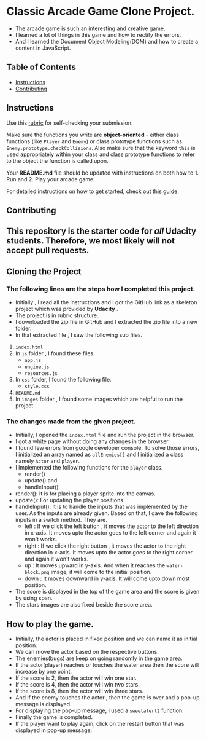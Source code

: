 # Classic Arcade Game Clone Project.
+ The arcade game is such an interesting and creative game.
+ I learned a lot of things in this game and how to rectify the errors.
+ And I learned the Document Object Modeling(DOM) and how to create a content in JavaScript.
## Table of Contents

- [Instructions](#instructions)
- [Contributing](#contributing)

## Instructions

Use this [rubric](https://review.udacity.com/#!/rubrics/15/view) for self-checking your submission.

Make sure the functions you write are **object-oriented** - either class functions (like `Player` and `Enemy`) or class prototype functions such as `Enemy.prototype.checkCollisions`. Also make sure that the keyword `this` is used appropriately within your class and class prototype functions to refer to the object the function is called upon.

Your **README.md** file should be updated with instructions on both how to 1. Run and 2. Play your arcade game.

For detailed instructions on how to get started, check out this [guide](https://docs.google.com/document/d/1v01aScPjSWCCWQLIpFqvg3-vXLH2e8_SZQKC8jNO0Dc/pub?embedded=true).

## Contributing

This repository is the starter code for _all_ Udacity students. Therefore, we most likely will not accept pull requests.
------------------
## Cloning the Project
### The following lines are the steps how I completed this project.
+ Initially , I read all the instructions and I got the GitHub link as a skeleton project which was provided by **Udacity** .
+ The project is in rubric structure.
+ I downloaded the zip file in GitHub and I extracted the zip file into a new folder.
+ In that extracted file , I saw the following sub files.
1. `index.html`
2. In `js` folder , I found these files.
   - `app.js`
   - `engine.js`
   - `resources.js`
3. In `css` folder, I found the following file.
   - `style.css`
4. `README.md`
5. In `images` folder , I found some images which are helpful to run the project.
### The changes made from the given project.
+ Initially, I opened the `index.html` file and run the project in the browser.
+ I got a white page without doing any changes in the browser.
+ I found few errors from google developer console. To solve those errors, I initialized an array named as `allEnemies[]` and I initialized a class namely `Actor` and `player`.
+ I implemented the following functions for the `player` class.
  - render()
  - update() and
  - handleInput()
+ render(): It is for placing a player sprite into the canvas.
+ update(): For updating the player positions.
+ handleInput(): It is to handle the inputs that was implemented by the user. As the inputs are already given. Based on that, I gave the following inputs in a switch method. They are.
  - left : If we click the left button , it moves the actor to the left direction in x-axis. It moves upto the actor goes to the left corner and again it won't works.
  - right : If we click the right button , it moves the actor to the right direction in x-axis. It moves upto the actor goes to the right corner and again it won't works.
  - up : It moves upward in y-axis. And when it reaches the `water-block.png` image, it will come to the initial position.
  - down : It moves downward in y-axis. It will come upto down most position.
+ The score is displayed in the top of the game area and the score is given by using span.
+ The stars images are also fixed beside the score area.
## How to play the game.
+ Initially, the actor is placed in fixed position and we can name it as initial position.
+ We can move the actor based  on the respective buttons.
+ The enemies(bugs) are keep on going randomly in the game area.
+ If the actor(player) reaches or touches the water area then the score will increase by one point.
+ If the score is 2, then the actor will win one star.
+ If the score is 4, then the actor will win two stars.
+ If the score is 8, then the actor will win three stars.
+ And if the enemy touches the actor , then the game is over and a pop-up message is displayed.
+ For displaying the pop-up message, I used a `sweetalert2` function.
+ Finally the game is completed.
+ If the player want to play again, click on the restart button that was displayed in pop-up message.
